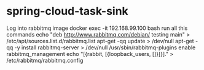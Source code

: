 # spring-cloud-task-sink
Log into rabbitmq image docker exec -it 192.168.99.100 bash
run all this commands
echo "deb http://www.rabbitmq.com/debian/ testing main" > /etc/apt/sources.list.d/rabbitmq.list
apt-get -qq update > /dev/null
apt-get -qq -y install rabbitmq-server > /dev/null
/usr/sbin/rabbitmq-plugins enable rabbitmq_management
echo "[{rabbit, [{loopback_users, []}]}]." > /etc/rabbitmq/rabbitmq.config
